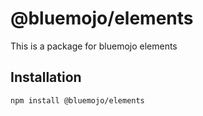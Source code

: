 # @bluemojo/elements

This is a package for bluemojo elements

## Installation

```sh
npm install @bluemojo/elements
```
